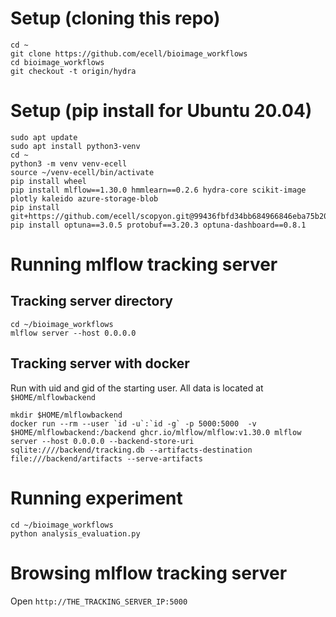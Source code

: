 # Setup (cloning this repo)
```
cd ~
git clone https://github.com/ecell/bioimage_workflows
cd bioimage_workflows
git checkout -t origin/hydra
```

# Setup (pip install for Ubuntu 20.04)
```
sudo apt update
sudo apt install python3-venv
cd ~
python3 -m venv venv-ecell
source ~/venv-ecell/bin/activate
pip install wheel
pip install mlflow==1.30.0 hmmlearn==0.2.6 hydra-core scikit-image plotly kaleido azure-storage-blob
pip install git+https://github.com/ecell/scopyon.git@99436fbfd34bb684966846eba75b206c2806f69c
pip install optuna==3.0.5 protobuf==3.20.3 optuna-dashboard==0.8.1
```

# Running mlflow tracking server

## Tracking server directory

```
cd ~/bioimage_workflows
mlflow server --host 0.0.0.0
```

## Tracking server with docker

Run with uid and gid of the starting user.
All data is located at `$HOME/mlflowbackend`

```
mkdir $HOME/mlflowbackend
docker run --rm --user `id -u`:`id -g` -p 5000:5000  -v $HOME/mlflowbackend:/backend ghcr.io/mlflow/mlflow:v1.30.0 mlflow server --host 0.0.0.0 --backend-store-uri sqlite:////backend/tracking.db --artifacts-destination file:///backend/artifacts --serve-artifacts
```

# Running experiment
```
cd ~/bioimage_workflows
python analysis_evaluation.py
```

# Browsing mlflow tracking server
Open `http://THE_TRACKING_SERVER_IP:5000`
